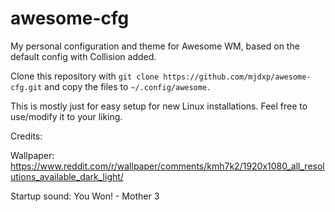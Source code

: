 # awesome-cfg

My personal configuration and theme for Awesome WM, based on the default config with Collision added.

Clone this repository with `git clone https://github.com/mjdxp/awesome-cfg.git` and copy the files to `~/.config/awesome.`

This is mostly just for easy setup for new Linux installations. Feel free to use/modify it to your liking.

Credits:

Wallpaper: https://www.reddit.com/r/wallpaper/comments/kmh7k2/1920x1080_all_resolutions_available_dark_light/

Startup sound: You Won! - Mother 3
